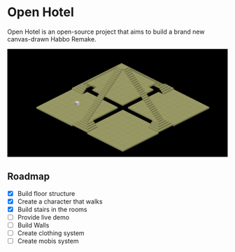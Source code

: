 # Open Hotel

Open Hotel is an open-source project that aims to build a brand new canvas-drawn Habbo Remake.

![Open Hotel Client screenshot](./resources/images/hclient.png)

## Roadmap

- [x] Build floor structure
- [x] Create a character that walks
- [x] Build stairs in the rooms
- [ ] Provide live demo
- [ ] Build Walls
- [ ] Create clothing system
- [ ] Create mobis system
